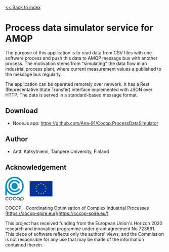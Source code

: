 
[<< Back to index](index.html)

# Process data simulator service for AMQP

The purpose of this application is to read data from CSV files with one
software process and push this data to AMQP message bus with another process.
The motivation stems from "simulating" the data flow in an industrial process
plant, where current measurement values a published to the message bus
regularly.

The application can be operated remotely over network. It has a Rest
(Representative State Transfer) interface implemented with JSON over HTTP.
The data is served in a standard-based message format.


## Download

* NodeJs app: https://github.com/Ana-91/Cocop.ProcessDataSimulator


## Author

* Antti Kätkytniemi, Tampere University, Finland


## Acknowledgement

<img src="logos.png" alt="COCOP and EU" style="display:block;margin-right:auto" />

COCOP - Coordinating Optimisation of Complex Industrial Processes  
[https://cocop-spire.eu/](https://cocop-spire.eu/)

This project has received funding from the European Union's Horizon 2020
research and innovation programme under grant agreement No 723661. This piece
of software reflects only the authors' views, and the Commission is not
responsible for any use that may be made of the information contained therein.
